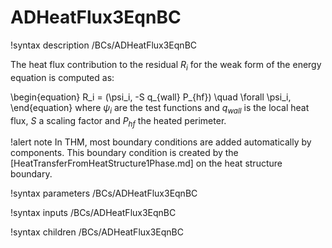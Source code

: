 # ADHeatFlux3EqnBC

!syntax description /BCs/ADHeatFlux3EqnBC

The heat flux contribution to the residual $R_i$ for the weak form of the energy equation is computed as:

\begin{equation}
R_i = (\psi_i, -S q_{wall} P_{hf}) \quad \forall \psi_i,
\end{equation}
where $\psi_i$ are the test functions and $q_{wall}$ is the local heat flux, $S$ a scaling factor
and $P_{hf}$ the heated perimeter.

!alert note
In THM, most boundary conditions are added automatically by components. This boundary condition is created by the
[HeatTransferFromHeatStructure1Phase.md] on the heat structure boundary.

!syntax parameters /BCs/ADHeatFlux3EqnBC

!syntax inputs /BCs/ADHeatFlux3EqnBC

!syntax children /BCs/ADHeatFlux3EqnBC
